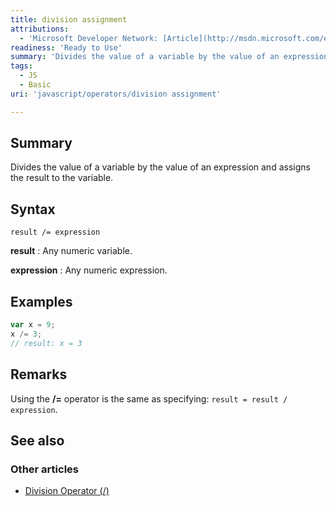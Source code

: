 ```yaml
---
title: division assignment
attributions:
  - 'Microsoft Developer Network: [Article](http://msdn.microsoft.com/en-us/library/ie/cfyydsaa(v=vs.94).aspx)'
readiness: 'Ready to Use'
summary: 'Divides the value of a variable by the value of an expression and assigns the result to the variable.'
tags:
  - JS
  - Basic
uri: 'javascript/operators/division assignment'

---
```

## Summary

Divides the value of a variable by the value of an expression and assigns the result to the variable.

## Syntax

    result /= expression

**result**
:   Any numeric variable.

**expression**
:   Any numeric expression.

## Examples

``` js
var x = 9;
x /= 3;
// result: x = 3
```

## Remarks

Using the **/=** operator is the same as specifying: `result = result / expression`.

## See also

### Other articles

-   [Division Operator (/)](/javascript/operators/division)


